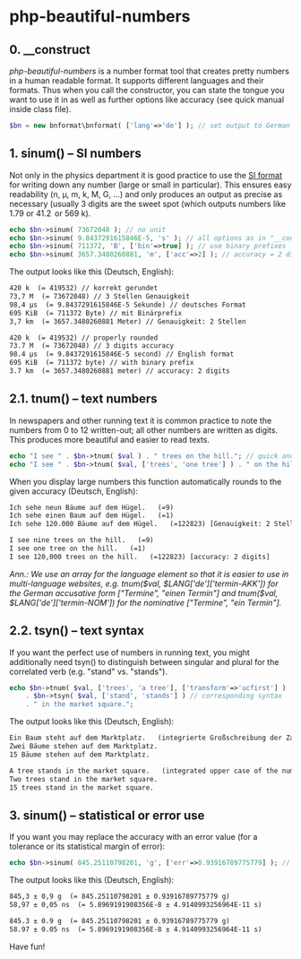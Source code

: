 # php-beautiful-numbers

## 0. __construct ##

*php-beautiful-numbers* is a number format tool that creates pretty numbers in a human readable format. It supports different languages and their formats. Thus when you call the constructor, you can state the tongue you want to use it in as well as further options like accuracy (see quick manual inside class file).  

```php
$bn = new bnformat\bnformat( ['lang'=>'de'] ); // set output to German 
```


## 1. sinum() – SI numbers ##

Not only in the physics department it is good practice to use the [SI format](https://en.wikipedia.org/wiki/International_System_of_Units) for writing down any number (large or small in particular). This ensures easy readability (n, µ, m, k, M, G, ...) and only produces an output as precise as necessary (usually 3 digits are the sweet spot (which outputs numbers like 1.79 or 41.2  or 569 k). 

```php
echo $bn->sinum( 73672048 ); // no unit 
echo $bn->sinum( 9.8437291615846E-5, 's' ); // all options as in "__construct"
echo $bn->sinum( 711372, 'B', ['bin'=>true] ); // use binary prefixes 
echo $bn->sinum( 3657.3480260881, 'm', ['acc'=>2] ); // accuracy = 2 digits 
```

The output looks like this (Deutsch, English):

```html
420 k  (= 419532) // korrekt gerundet
73,7 M  (= 73672048) // 3 Stellen Genauigkeit
98,4 µs  (= 9.8437291615846E-5 Sekunde) // deutsches Format
695 KiB  (= 711372 Byte) // mit Binärprefix
3,7 km  (= 3657.3480260881 Meter) // Genauigkeit: 2 Stellen
```
```html
420 k  (= 419532) // properly rounded
73.7 M  (= 73672048) // 3 digits accuracy
98.4 µs  (= 9.8437291615846E-5 second) // English format
695 KiB  (= 711372 byte) // with binary prefix
3.7 km  (= 3657.3480260881 meter) // accuracy: 2 digits
```

## 2.1. tnum() – text numbers ##

In newspapers and other running text it is common practice to note the numbers from 0 to 12 written-out; all other numbers are written as digits. This produces more beautiful and easier to read texts.  

```php
echo "I see " . $bn->tnum( $val ) . " trees on the hill."; // quick and easy 
echo "I see " . $bn->tnum( $val, ['trees', 'one tree'] ) . " on the hill."; // singular distinction
```

When you display large numbers this function automatically rounds to the given accuracy (Deutsch, English):

```html
Ich sehe neun Bäume auf dem Hügel.   (=9)
Ich sehe einen Baum auf dem Hügel.   (=1)
Ich sehe 120.000 Bäume auf dem Hügel.   (=122823) [Genauigkeit: 2 Stellen]
``` 
```html
I see nine trees on the hill.   (=9)
I see one tree on the hill.   (=1)
I see 120,000 trees on the hill.   (=122823) [accuracy: 2 digits]
```

*Ann.: We use an array for the language element so that it is easier to use in multi-language websites, e.g. tnum($val, $LANG['de']['termin-AKK']) for the German accusative form ["Termine", "einen Termin"] and tnum($val, $LANG['de']['termin-NOM']) for the nominative ["Termine", "ein Termin"].*

## 2.2. tsyn() – text syntax ##

If you want the perfect use of numbers in running text, you might additionally need tsyn() to distinguish between singular and plural for the correlated verb (e.g. "stand" vs. "stands"). 

```php
echo $bn->tnum( $val, ['trees', 'a tree'], ['transform'=>'ucfirst'] ) . " " // start uppercase  
    . $bn->tsyn( $val, ['stand', 'stands'] ) // corresponding syntax
    . " in the market square.";

```

The output looks like this (Deutsch, English):

```html
Ein Baum steht auf dem Marktplatz.   (integrierte Großschreibung der Zahl)
Zwei Bäume stehen auf dem Marktplatz.
15 Bäume stehen auf dem Marktplatz.
```
```html
A tree stands in the market square.   (integrated upper case of the number)
Two trees stand in the market square.
15 trees stand in the market square.
``` 

## 3. sinum() – statistical or error use ##

If you want you may replace the accuracy with an error value (for a tolerance or its statistical margin of error):

```php
echo $bn->sinum( 845.25110798201, 'g', ['err'=>0.93916789775779] ); // use error instead of accuracy
```

The output looks like this (Deutsch, English):

```html
845,3 ± 0,9 g  (= 845.25110798201 ± 0.93916789775779 g)
58,97 ± 0,05 ns  (= 5.8969191908356E-8 ± 4.9140993256964E-11 s)
```
```html
845.3 ± 0.9 g  (= 845.25110798201 ± 0.93916789775779 g)
58.97 ± 0.05 ns  (= 5.8969191908356E-8 ± 4.9140993256964E-11 s)
```


Have fun!
